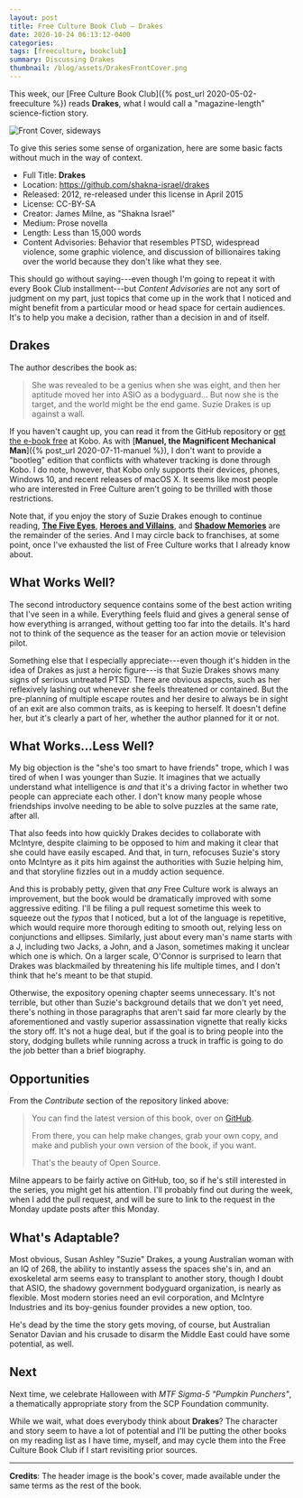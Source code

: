 ```yaml
---
layout: post
title: Free Culture Book Club — Drakes
date: 2020-10-24 06:13:12-0400
categories:
tags: [freeculture, bookclub]
summary: Discussing Drakes
thumbnail: /blog/assets/DrakesFrontCover.png
---
```


This week, our [Free Culture Book Club]({% post_url 2020-05-02-freeculture %}) reads **Drakes**, what I would call a "magazine-length" science-fiction story.

![Front Cover, sideways](/blog/assets/DrakesFrontCover.png "Drakes")

To give this series some sense of organization, here are some basic facts without much in the way of context.

 * Full Title:  **Drakes**
 * Location:  <https://github.com/shakna-israel/drakes>
 * Released:  2012, re-released under this license in April 2015
 * License:  CC-BY-SA
 * Creator:  James Milne, as "Shakna Israel"
 * Medium:  Prose novella
 * Length:  Less than 15,000 words
 * Content Advisories:  Behavior that resembles PTSD, widespread violence, some graphic violence, and discussion of billionaires taking over the world because they don't like what they see.

This should go without saying---even though I'm going to repeat it with every Book Club installment---but *Content Advisories* are not any sort of judgment on my part, just topics that come up in the work that I noticed and might benefit from a particular mood or head space for certain audiences.  It's to help you make a decision, rather than a decision in and of itself.

## Drakes

The author describes the book as:

 > She was revealed to be a genius when she was eight, and then her aptitude moved her into ASIO as a bodyguard... But now she is the target, and the world might be the end game. Suzie Drakes is up against a wall.

If you haven't caught up, you can read it from the GitHub repository or [get the e-book free](https://www.kobo.com/us/en/ebook/drakes) at Kobo.  As with [**Manuel, the Magnificent Mechanical Man**]({% post_url 2020-07-11-manuel %}), I don't want to provide a "bootleg" edition that conflicts with whatever tracking is done through Kobo.  I do note, however, that Kobo only supports their devices, phones, Windows 10, and recent releases of macOS X.  It seems like most people who are interested in Free Culture aren't going to be thrilled with those restrictions.

Note that, if you enjoy the story of Suzie Drakes enough to continue reading, [**The Five Eyes**](https://github.com/shakna-israel/drakes-the-five-eyes), [**Heroes and Villains**](https://github.com/shakna-israel/drakes-heroes-and-villains), and [**Shadow Memories**](https://github.com/shakna-israel/drakes-shadow-memories) are the remainder of the series.  And I may circle back to franchises, at some point, once I've exhausted the list of Free Culture works that I already know about.

## What Works Well?

The second introductory sequence contains some of the best action writing that I've seen in a while.  Everything feels fluid and gives a general sense of how everything is arranged, without getting too far into the details.  It's hard not to think of the sequence as the teaser for an action movie or television pilot.

Something else that I especially appreciate---even though it's hidden in the idea of Drakes as just a heroic figure---is that Suzie Drakes shows many signs of serious untreated PTSD.  There are obvious aspects, such as her reflexively lashing out whenever she feels threatened or contained.  But the pre-planning of multiple escape routes and her desire to always be in sight of an exit are also common traits, as is keeping to herself.  It doesn't define her, but it's clearly a part of her, whether the author planned for it or not.

## What Works...Less Well?

My big objection is the "she's too smart to have friends" trope, which I was tired of when I was younger than Suzie.  It imagines that we actually understand what intelligence is *and* that it's a driving factor in whether two people can appreciate each other.  I don't know many people whose friendships involve needing to be able to solve puzzles at the same rate, after all.

That also feeds into how quickly Drakes decides to collaborate with McIntyre, despite claiming to be opposed to him and making it clear that she could have easily escaped.  And that, in turn, refocuses Suzie's story onto McIntyre as it pits him against the authorities with Suzie helping him, and that storyline fizzles out in a muddy action sequence.

And this is probably petty, given that *any* Free Culture work is always an improvement, but the book would be dramatically improved with some aggressive editing.  I'll be filing a pull request sometime this week to squeeze out the *typos* that I noticed, but a lot of the language is repetitive, which would require more thorough editing to smooth out, relying less on conjunctions and ellipses.  Similarly, just about every man's name starts with a J, including two Jacks, a John, and a Jason, sometimes making it unclear which one is which.  On a larger scale, O'Connor is surprised to learn that Drakes was blackmailed by threatening his life multiple times, and I don't think that he's meant to be that stupid.

Otherwise, the expository opening chapter seems unnecessary.  It's not terrible, but other than Suzie's background details that we don't yet need, there's nothing in those paragraphs that aren't said far more clearly by the aforementioned and vastly superior assassination vignette that really kicks the story off.  It's not a huge deal, but if the goal is to bring people into the story, dodging bullets while running across a truck in traffic is going to do the job better than a brief biography.

## Opportunities

From the *Contribute* section of the repository linked above:

 > You can find the latest version of this book, over on [GitHub](https://github.com/shakna-israel/drakes).
 >
 > From there, you can help make changes, grab your own copy, and make and publish your own version of the book, if you want.
 >
 > That's the beauty of Open Source.

Milne appears to be fairly active on GitHub, too, so if he's still interested in the series, you might get his attention.  I'll probably find out during the week, when I add the pull request, and will be sure to link to the request in the Monday update posts after this Monday.

## What's Adaptable?

Most obvious, Susan Ashley "Suzie" Drakes, a young Australian woman with an IQ of 268, the ability to instantly assess the spaces she's in, and an exoskeletal arm seems easy to transplant to another story, though I doubt that ASIO, the shadowy government bodyguard organization, is nearly as flexible.  Most modern stories need an evil corporation, and McIntyre Industries and its boy-genius founder provides a new option, too.

He's dead by the time the story gets moving, of course, but Australian Senator Davian and his crusade to disarm the Middle East could have some potential, as well.

## Next

Next time, we celebrate Halloween with *MTF Sigma-5 "Pumpkin Punchers"*, a thematically appropriate story from the SCP Foundation community.

While we wait, what does everybody think about **Drakes**?  The character and story seem to have a lot of potential and I'll be putting the other books on my reading list as I have time, myself, and may cycle them into the Free Culture Book Club if I start revisiting prior sources.

* * *

**Credits**:  The header image is the book's cover, made available under the same terms as the rest of the book.
